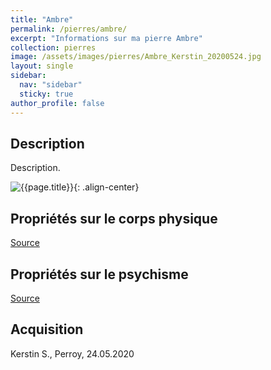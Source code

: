 ```yaml
---
title: "Ambre"
permalink: /pierres/ambre/
excerpt: "Informations sur ma pierre Ambre"
collection: pierres
image: /assets/images/pierres/Ambre_Kerstin_20200524.jpg
layout: single
sidebar:
  nav: "sidebar"
  sticky: true
author_profile: false
---
```


## Description
Description.

![{{page.title}}]({{page.image}} "Ambre"){: .align-center}

## Propriétés sur le corps physique


[Source](https://)


## Propriétés sur le psychisme


[Source](https://)

## Acquisition
Kerstin S., Perroy, 24.05.2020
